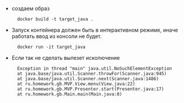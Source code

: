 - создаем образ

        docker build -t target_java .

- Запуск контейнера должен быть в интерактивном режиме, иначе работать ввод из консоли не будет.

        docker run -it target_java

- Если так не сделать вылезет исколючение

        Exception in thread "main" java.util.NoSuchElementException
        at java.base/java.util.Scanner.throwFor(Scanner.java:945)
        at java.base/java.util.Scanner.next(Scanner.java:1486)
        at ru.homework.gb.MVP.View.menu(View.java:22)
        at ru.homework.gb.MVP.Presenter.start(Presenter.java:17)
        at ru.homework.gb.Main.main(Main.java:8)
